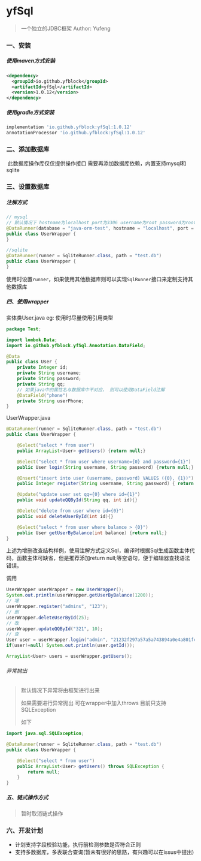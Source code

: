 # yfSql
> 一个独立的JDBC框架 
> Author: Yufeng

### 一、安装

##### 使用maven方式安装

```xml
<dependency>
  <groupId>io.github.yfblock</groupId>
  <artifactId>yfSql</artifactId>
  <version>1.0.12</version>
</dependency>
```

##### 使用gradle方式安装

```groovy
implementation 'io.github.yfblock:yfSql:1.0.12'
annotationProcessor 'io.github.yfblock:yfSql:1.0.12'

```

### 二、添加数据库

​	此数据库操作库仅仅提供操作接口  需要再添加数据库依赖，内置支持mysql和sqlite

### 三、设置数据库

##### 注解方式

```java
// mysql
// 默认情况下 hostname为localhost port为3306 username为root password为root 若系统配置相同 则可以使用默认设置
@DataRunner(database = "java-orm-test", hostname = "localhost", port = "3306", username = "root", password = "root")
public class UserWrapper {
}

//sqlite
@DataRunner(runner = SqliteRunner.class, path = "test.db")
public class UserWrapper {
}
```

使用时设置`runner`，如果使用其他数据库则可以实现`SqlRunner`接口来定制支持其他数据库

##### 四、使用wrapper

实体类User.java eg: 使用时尽量使用引用类型

```java
package Test;

import lombok.Data;
import io.github.yfblock.yfSql.Annotation.DataField;

@Data
public class User {
    private Integer id;
    private String username;
    private String password;
    private String qq;
    // 如果java中的属性名与数据库中不对应， 则可以使用DataField注解
    @DataField("phone")
    private String userPhone;
}

```

UserWrapper.java

```java
@DataRunner(runner = SqliteRunner.class, path = "test.db")
public class UserWrapper {

    @Select("select * from user")
    public ArrayList<User> getUsers() {return null;}

    @Select("select * from user where username={0} and password={1}")
    public User login(String username, String password) {return null;}

    @Insert("insert into user (username, password) VALUES ({0}, {1})")
    public Integer register(String username, String password) { return 0;}

    @Update("update user set qq={0} where id={1}")
    public void updateQQById(String qq, int id){}

    @Delete("delete from user where id={0}")
    public void deleteUserById(int id){}

    @Select("select * from user where balance > {0}")
    public User getUserByBalance(int balance) {return null;}
}

```

上述为增删改查结构样例，使用注解方式定义Sql，编译时根据Sql生成函数主体代码，函数主体可缺省，但是推荐添加return null;等空语句，便于编辑器查找语法错误。

调用

```java
UserWrapper userWrapper = new UserWrapper();
System.out.println(userWrapper.getUserByBalance(1200));
// 增
userWrapper.register("admins", "123");
// 删
userWrapper.deleteUserById(25);
// 改
userWrapper.updateQQById("321", 10);
// 查
User user = userWrapper.login("admin", "21232f297a57a5a743894a0e4a801fc3");
if(user!=null) System.out.println(user.getId());

ArrayList<User> users = userWrapper.getUsers();
```

###### 异常抛出
> 默认情况下异常将由框架进行出来
> 
> 如果需要进行异常抛出 可在wrapper中加入throws 目前只支持SQLException
> 
> 如下

```java
import java.sql.SQLException;

@DataRunner(runner = SqliteRunner.class, path = "test.db")
public class UserWrapper {

    @Select("select * from user")
    public ArrayList<User> getUsers() throws SQLException {
        return null;
    }
}
```

##### 五、链式操作方式

> 暂时取消链式操作

### 六、开发计划

- 计划支持字段校验功能，执行前检测参数是否符合正则
- 支持多数据库，多表联合查询(暂未有很好的思路，有兴趣可以在issus中提出)